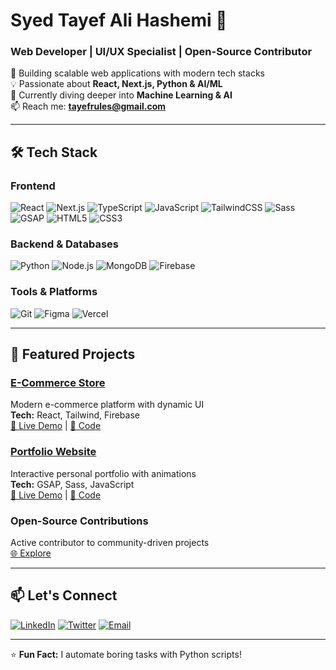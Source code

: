 # Syed Tayef Ali Hashemi 👋

### Web Developer | UI/UX Specialist | Open-Source Contributor

🚀 Building scalable web applications with modern tech stacks  
💡 Passionate about **React, Next.js, Python & AI/ML**  
🌱 Currently diving deeper into **Machine Learning & AI**  
📫 Reach me: **tayefrules@gmail.com**  

---

## 🛠 Tech Stack

### **Frontend**
![React](https://img.shields.io/badge/React-20232A?logo=react&logoColor=61DAFB)
![Next.js](https://img.shields.io/badge/Next.js-000000?logo=nextdotjs&logoColor=white)
![TypeScript](https://img.shields.io/badge/TypeScript-3178C6?logo=typescript&logoColor=white)
![JavaScript](https://img.shields.io/badge/JavaScript-F7DF1E?logo=javascript&logoColor=black)
![TailwindCSS](https://img.shields.io/badge/Tailwind_CSS-38B2AC?logo=tailwind-css&logoColor=white)
![Sass](https://img.shields.io/badge/Sass-CC6699?logo=sass&logoColor=white)
![GSAP](https://img.shields.io/badge/GSAP-88CE02?logo=greensock&logoColor=white)
![HTML5](https://img.shields.io/badge/HTML5-E34F26?logo=html5&logoColor=white)
![CSS3](https://img.shields.io/badge/CSS3-1572B6?logo=css3&logoColor=white)

### **Backend & Databases**
![Python](https://img.shields.io/badge/Python-3776AB?logo=python&logoColor=white)
![Node.js](https://img.shields.io/badge/Node.js-339933?logo=nodedotjs&logoColor=white)
![MongoDB](https://img.shields.io/badge/MongoDB-47A248?logo=mongodb&logoColor=white)
![Firebase](https://img.shields.io/badge/Firebase-FFCA28?logo=firebase&logoColor=black)

### **Tools & Platforms**
![Git](https://img.shields.io/badge/Git-F05032?logo=git&logoColor=white)
![Figma](https://img.shields.io/badge/Figma-F24E1E?logo=figma&logoColor=white)
![Vercel](https://img.shields.io/badge/Vercel-000000?logo=vercel&logoColor=white)

---

## 🚀 Featured Projects

### [E-Commerce Store](https://tayef602.github.io/e-commerce-website.github.io/)
Modern e-commerce platform with dynamic UI  
**Tech:** React, Tailwind, Firebase  
[🔗 Live Demo](https://tayef602.github.io/e-commerce-website.github.io/) | [📂 Code](https://github.com/tayef602/e-commerce-website.github.io)

### [Portfolio Website](https://tayef602.github.io/Mohammad-Tayef.github.io/)
Interactive personal portfolio with animations  
**Tech:** GSAP, Sass, JavaScript  
[🔗 Live Demo](https://tayef602.github.io/Mohammad-Tayef.github.io/) | [📂 Code](https://github.com/tayef602/Mohammad-Tayef.github.io)

### Open-Source Contributions
Active contributor to community-driven projects  
[🌐 Explore](https://github.com/tayef602)

---

## 📫 Let's Connect

[![LinkedIn](https://img.shields.io/badge/LinkedIn-0A66C2?logo=linkedin&logoColor=white)](https://www.linkedin.com/in/md-tayef-a68a4a352/)
[![Twitter](https://img.shields.io/badge/Twitter-1DA1F2?logo=x&logoColor=white)](https://x.com/Tay3fM6854)
[![Email](https://img.shields.io/badge/Email-D14836?logo=gmail&logoColor=white)](mailto:tayefrules@gmail.com)

---

⭐ **Fun Fact:** I automate boring tasks with Python scripts!
